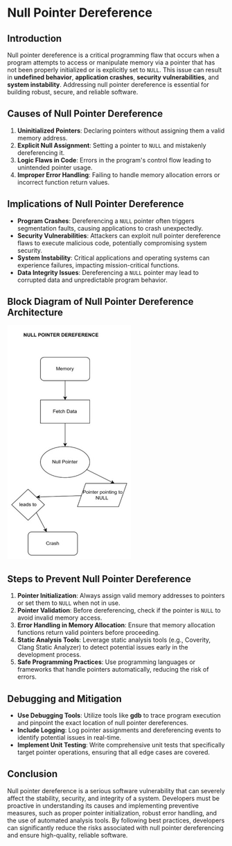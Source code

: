 # Null Pointer Dereference

## Introduction

Null pointer dereference is a critical programming flaw that occurs when a program attempts to access or manipulate memory via a pointer that has not been properly initialized or is explicitly set to `NULL`. This issue can result in **undefined behavior**, **application crashes**, **security vulnerabilities**, and **system instability**. Addressing null pointer dereference is essential for building robust, secure, and reliable software.

## Causes of Null Pointer Dereference

1. **Uninitialized Pointers**: Declaring pointers without assigning them a valid memory address.
2. **Explicit Null Assignment**: Setting a pointer to `NULL` and mistakenly dereferencing it.
3. **Logic Flaws in Code**: Errors in the program's control flow leading to unintended pointer usage.
4. **Improper Error Handling**: Failing to handle memory allocation errors or incorrect function return values.

## Implications of Null Pointer Dereference

- **Program Crashes**: Dereferencing a `NULL` pointer often triggers segmentation faults, causing applications to crash unexpectedly.
- **Security Vulnerabilities**: Attackers can exploit null pointer dereference flaws to execute malicious code, potentially compromising system security.
- **System Instability**: Critical applications and operating systems can experience failures, impacting mission-critical functions.
- **Data Integrity Issues**: Dereferencing a `NULL` pointer may lead to corrupted data and unpredictable program behavior.

## Block Diagram of Null Pointer Dereference Architecture

![Docusaurus logo](/img/null_pointer.jpg)

## Steps to Prevent Null Pointer Dereference

1. **Pointer Initialization**: Always assign valid memory addresses to pointers or set them to `NULL` when not in use.
2. **Pointer Validation**: Before dereferencing, check if the pointer is `NULL` to avoid invalid memory access.
3. **Error Handling in Memory Allocation**: Ensure that memory allocation functions return valid pointers before proceeding.
4. **Static Analysis Tools**: Leverage static analysis tools (e.g., Coverity, Clang Static Analyzer) to detect potential issues early in the development process.
5. **Safe Programming Practices**: Use programming languages or frameworks that handle pointers automatically, reducing the risk of errors.

## Debugging and Mitigation

- **Use Debugging Tools**: Utilize tools like **gdb** to trace program execution and pinpoint the exact location of null pointer dereferences.
- **Include Logging**: Log pointer assignments and dereferencing events to identify potential issues in real-time.
- **Implement Unit Testing**: Write comprehensive unit tests that specifically target pointer operations, ensuring that all edge cases are covered.

## Conclusion

Null pointer dereference is a serious software vulnerability that can severely affect the stability, security, and integrity of a system. Developers must be proactive in understanding its causes and implementing preventive measures, such as proper pointer initialization, robust error handling, and the use of automated analysis tools. By following best practices, developers can significantly reduce the risks associated with null pointer dereferencing and ensure high-quality, reliable software.

